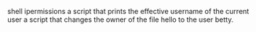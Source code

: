 shell ipermissions
 a script that prints the effective username of the current user
 a script that changes the owner of the file hello to the user betty.
